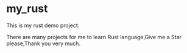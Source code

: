 # my_rust
This is my rust demo project.

There are many projects for me to learn Rust language,Give me a Star please,Thank you very much.
